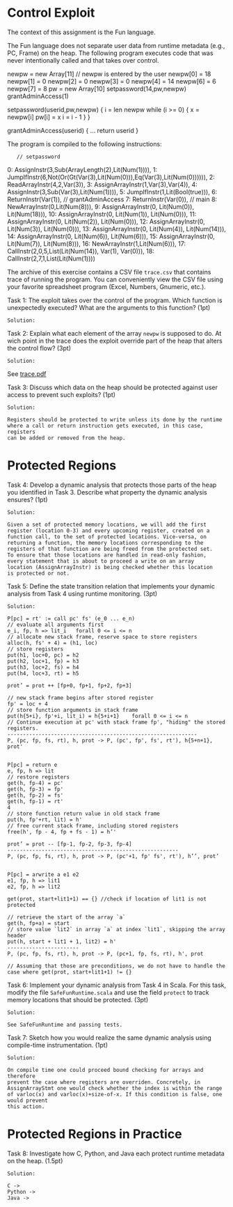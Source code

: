 # Control Exploit

The context of this assignment is the Fun language.

The Fun language does not separate user data from runtime metadata (e.g., PC, Frame) on the heap. The following program executes code that was never intentionally called and that takes over control.

   newpw = new Array[11] // newpw is entered by the user
   newpw[0] = 18
   newpw[1] = 0
   newpw[2] = 0
   newpw[3] = 0
   newpw[4] = 14
   newpw[6] = 6
   newpw[7] = 8
   pw = new Array[10]
   setpassword(14,pw,newpw)
   grantAdminAccess(1)

   setpassword(userid,pw,newpw) {
     i = len newpw
     while (i >= 0) {
       x = newpw[i]
       pw[i] = x
       i = i - 1
     }
   }

   grantAdminAccess(userid) {
      ...
      return userid
   }

The program is compiled to the following instructions:

       // setpassword
   0:  AssignInstr(3,Sub(ArrayLength(2),Lit(Num(1)))),
   1:  JumpIfInstr(6,Not(Or(Gt(Var(3),Lit(Num(0))),Eq(Var(3),Lit(Num(0)))))),
   2:  ReadArrayInstr(4,2,Var(3)),
   3:  AssignArrayInstr(1,Var(3),Var(4)),
   4:  AssignInstr(3,Sub(Var(3),Lit(Num(1)))),
   5:  JumpIfInstr(1,Lit(Bool(true))),
   6:  ReturnInstr(Var(1)),
       // grantAdminAccess
   7:  ReturnInstr(Var(0)),
       // main
   8:  NewArrayInstr(0,Lit(Num(8))),
   9:  AssignArrayInstr(0, Lit(Num(0)), Lit(Num(18))),
   10: AssignArrayInstr(0, Lit(Num(1)), Lit(Num(0))),
   11: AssignArrayInstr(0, Lit(Num(2)), Lit(Num(0))),
   12: AssignArrayInstr(0, Lit(Num(3)), Lit(Num(0))),
   13: AssignArrayInstr(0, Lit(Num(4)), Lit(Num(14))),
   14: AssignArrayInstr(0, Lit(Num(6)), Lit(Num(6))),
   15: AssignArrayInstr(0, Lit(Num(7)), Lit(Num(8))),
   16: NewArrayInstr(1,Lit(Num(6))),
   17: CallInstr(2,0,5,List(Lit(Num(14)), Var(1), Var(0))),
   18: CallInstr(2,7,1,List(Lit(Num(1))))

The archive of this exercise contains a CSV file `trace.csv` that contains trace of running the program. You can conveniently view the CSV file using your favorite spreadsheet program (Excel, Numbers, Gnumeric, etc.).

Task 1: The exploit takes over the control of the program. Which function is unexpectedly executed? What are the arguments to this function? (1pt)

    Solution:
    

Task 2: Explain what each element of the array `newpw` is supposed to do. At wich point in the trace does the exploit override part of the heap that alters the control flow? (3pt)

    Solution:
    
See [trace.pdf](trace.pdf)

Task 3: Discuss which data on the heap should be protected against user access to prevent such exploits? (1pt)

    Solution:
    
    Registers should be protected to write unless its done by the runtime
    where a call or return instruction gets executed, in this case, registers
    can be added or removed from the heap.


# Protected Regions

Task 4: Develop a dynamic analysis that protects those parts of the heap you identified in Task 3. Describe what property the dynamic analysis ensures? (1pt)

    Solution:
    
    Given a set of protected memory locations, we will add the first 
    register (location 0-3) and every upcoming register, created on a 
    function call, to the set of protected locations. Vice-versa, on 
    returning a function, the memory locations corresponding to the 
    registers of that function are being freed from the protected set. 
    To ensure that those locations are handled in read-only fashion, 
    every statement that is about to proceed a write on an array 
    location (AssignArrayInstr) is being checked whether this location 
    is protected or not.
    
Task 5: Define the state transition relation that implements your dynamic analysis from Task 4 using runtime monitoring. (3pt)
    
    Solution:
    
    P[pc] = rt' := call pc' fs' (e_0 ... e_n)
    // evaluate all arguments first
    e_i, fp, h => lit_i   forall 0 <= i <= n
    // allocate new stack frame, reserve space to store registers
    alloc(h, fs' + 4) = (h1, loc)
    // store registers
    put(h1, loc+0, pc) = h2
    put(h2, loc+1, fp) = h3
    put(h3, loc+2, fs) = h4
    put(h4, loc+3, rt) = h5
    
    prot’ = prot ++ [fp+0, fp+1, fp+2, fp+3]
    
    // new stack frame begins after stored register
    fp' = loc + 4
    // store function arguments in stack frame
    put(h{5+i}, fp'+i, lit_i) = h{5+i+1}    forall 0 <= i <= n
    // Continue execution at pc' with stack frame fp', "hiding" the stored registers.
    -------------------------------------------------------------
    P, (pc, fp, fs, rt), h, prot -> P, (pc', fp', fs', rt'), h{5+n+1}, prot'
    
    
    P[pc] = return e
    e, fp, h => lit
    // restore registers
    get(h, fp-4) = pc'
    get(h, fp-3) = fp'
    get(h, fp-2) = fs'
    get(h, fp-1) = rt'
    4 
    // store function return value in old stack frame
    put(h, fp'+rt, lit) = h'
    // free current stack frame, including stored registers
    free(h', fp - 4, fp + fs - 1) = h’'
    
    prot’ = prot -- [fp-1, fp-2, fp-3, fp-4]
    -------------------------------------------------------
    P, (pc, fp, fs, rt), h, prot -> P, (pc'+1, fp' fs', rt'), h’’, prot’
    
    
    P[pc] = arwrite a e1 e2
    e1, fp, h => lit1
    e2, fp, h => lit2
    
    get(prot, start+lit1+1) == {} //check if location of lit1 is not protected
    
    // retrieve the start of the array `a`
    get(h, fp+a) = start
    // store value `lit2` in array `a` at index `lit1`, skipping the array header
    put(h, start + lit1 + 1, lit2) = h'
    -----------------------
    P, (pc, fp, fs, rt), h, prot -> P, (pc+1, fp, fs, rt), h', prot
    
    // Assuming that those are preconditions, we do not have to handle the case where get(prot, start+lit1+1) != {}
    

Task 6: Implement your dynamic analysis from Task 4 in Scala. For this task, modify the file `SafeFunRuntime.scala` and use the field `protect` to track memory locations that should be protected. (3pt)


    Solution:
    
    See SafeFunRuntime and passing tests.
    
Task 7: Sketch how you would realize the same dynamic analysis using compile-time instrumentation. (1pt)

    Solution:
    
    On compile time one could proceed bound checking for arrays and therefore
    prevent the case where registers are overriden. Concretely, in 
    AssignArrayStmt one would check whether the index is within the range
    of varloc(x) and varloc(x)+size-of-x. If this condition is false, one would prevent 
    this action.

# Protected Regions in Practice

Task 8: Investigate how C, Python, and Java each protect runtime metadata on the heap. (1.5pt)

    Solution:
    
    C -> 
    Python -> 
    Java ->